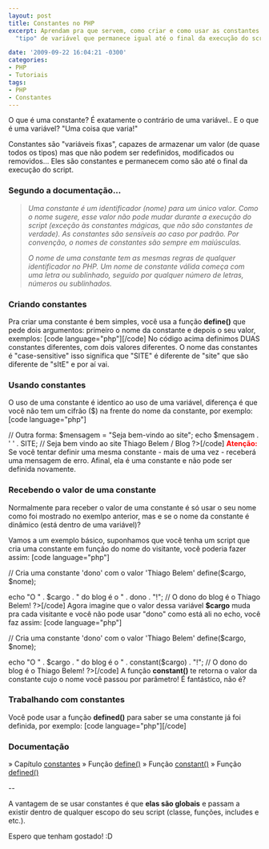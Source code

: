 ```yaml
---
layout: post
title: Constantes no PHP
excerpt: Aprendam pra que servem, como criar e como usar as constantes no PHP, um
  "tipo" de variável que permanece igual até o final da execução do script.

date: '2009-09-22 16:04:21 -0300'
categories:
- PHP
- Tutoriais
tags:
- PHP
- Constantes
---
```

<p>O que é uma constante? É exatamente o contrário de uma variável.. E o que é uma variável? "Uma coisa que varia!"</p>
<p>Constantes são "variáveis fixas", capazes de armazenar um valor (de quase todos os tipos) mas que não podem ser redefinidos, modificados ou removidos... Eles são constantes e permanecem como são até o final da execução do script.</p>
<h3>Segundo a documentação...</h3>
<blockquote><p><em>Uma constante é um identificador (nome) para um único valor. Como o nome sugere, esse valor não pode mudar durante a execução do script (exceção às  constantes mágicas, que não são constantes de verdade). As constantes são sensíveis ao caso por padrão. Por convenção, o nomes de constantes são sempre em maiúsculas.</em></p>
<p><em>O nome de uma constante tem as mesmas regras de qualquer identificador no PHP. Um nome de constante válida começa com uma letra ou sublinhado, seguido por qualquer número de letras, números ou sublinhados.</em></p></blockquote>
<h3>Criando constantes</h3>
<p>Pra criar uma constante é bem simples, você usa a função <strong>define()</strong> que pede dois argumentos: primeiro o nome da constante e depois o seu valor, exemplos:
[code language="php"]<?php
define('SITE', 'Thiago Belem / Blog');
define('site', 2);
?>[/code]
No código acima definimos DUAS constantes diferentes, com dois valores diferentes. O nome das constantes é "case-sensitive" isso significa que "SITE" é diferente de "site" que são diferente de "sItE" e por aí vai.</p>
<h3>Usando constantes</h3>
<p>O uso de uma constante é identico ao uso de uma variável, diferença é que você não tem um cifrão ($) na frente do nome da constante, por exemplo:
[code language="php"]<?php
define('SITE', 'Thiago Belem / Blog');
echo "Seja bem vindo ao site " . SITE;
// Seja bem vindo ao site Thiago Belem / Blog</p>
<p>// Outra forma:
$mensagem = "Seja bem-vindo ao site";
echo $mensagem . ' ' . SITE;
// Seja bem vindo ao site Thiago Belem / Blog
?>[/code]
<strong style="color: red">Atenção:</strong> Se você tentar definir uma mesma constante - mais de uma vez - receberá uma mensagem de erro. Afinal, ela é uma constante e não pode ser definida novamente.</p>
<h3>Recebendo o valor de uma constante</h3>
<p>Normalmente para receber o valor de uma constante é só usar o seu nome como foi mostrado no exemlpo anterior, mas e se o nome da constante é dinâmico (está dentro de uma variável)?</p>
<p>Vamos a um exemplo básico, suponhamos que você tenha um script que cria uma constante em função do nome do visitante, você poderia fazer assim:
[code language="php"]<?php
$cargo = 'dono';
$nome = 'Thiago Belem';</p>
<p> // Cria uma constante 'dono' com o valor 'Thiago Belem'
define($cargo, $nome);</p>
<p>echo "O " . $cargo . " do blog é o " . dono . "!";
// O dono do blog é o Thiago Belem!
?>[/code]
Agora imagine que o valor dessa variável <strong>$cargo</strong> muda pra cada visitante e você não pode usar "dono" como está ali no echo, você faz assim:
[code language="php"]<?php
$cargo = 'dono';
$nome = 'Thiago Belem';</p>
<p> // Cria uma constante 'dono' com o valor 'Thiago Belem'
define($cargo, $nome);</p>
<p>echo "O " . $cargo . " do blog é o " . constant($cargo) . "!";
// O dono do blog é o Thiago Belem!
?>[/code]
A função <strong>constant()</strong> te retorna o valor da constante cujo o nome você passou por parâmetro! É fantástico, não é?</p>
<h3>Trabalhando com constantes</h3>
<p>Você pode usar a função <strong>defined()</strong> para saber se uma constante já foi definida, por exemplo:
[code language="php"]<?php
// Verifica se a constante SITE não foi definida
if (defined('SITE') == false) {
	define('SITE', 'Thiago Belem / Blog');
}
?>[/code]

<h3>Documentação</h3>
<p>» Capítulo <a href="http://www.php.net/manual/pt_BR/language.constants.php" target="_blank">constantes</a>
» Função <a href="http://www.php.net/manual/pt_BR/function.define.php" target="_blank">define()</a>
» Função <a href="http://www.php.net/manual/pt_BR/function.constant.php" target="_blank">constant()</a>
» Função <a href="http://www.php.net/manual/pt_BR/function.defined.php" target="_blank">defined()</a></p>
<p>--</p>
<p>A vantagem de se usar constantes é que <strong>elas são globais</strong> e passam a existir dentro de qualquer escopo do seu script (classe, funções, includes e etc.).</p>
<p>Espero que tenham gostado! :D</p>
